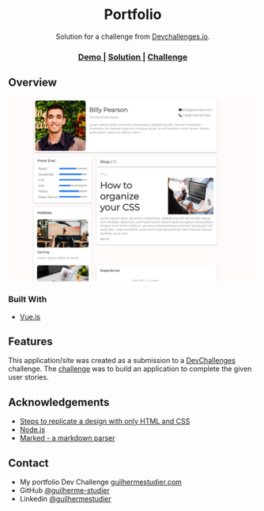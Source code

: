 <!-- Please update value in the {}  -->

<h1 align="center">Portfolio</h1>

<div align="center">
   Solution for a challenge from  <a href="http://devchallenges.io" target="_blank">Devchallenges.io</a>.
</div>

<div align="center">
  <h3>
    <a href="https://effulgent-unicorn-5788d0.netlify.app/" />
      Demo
    </a>
    <span> | </span>
    <a href="https://devchallenges.io/solutions/e6PtuSWPHwb8hQJ5tHWK">
      Solution
    </a>
    <span> | </span>
    <a href="https://devchallenges.io/challenges/5ZnOYsSXM24JWnCsNFlt">
      Challenge
    </a>
  </h3>
</div>

## Overview

<p align="center">
  <img alt="Pokedex logo" src="src/assets/screenshot.png" />
</p>

### Built With

<!-- This section should list any major frameworks that you built your project using. Here are a few examples.-->

- [Vue.js](https://vuejs.org/)

## Features

<!-- List the features of your application or follow the template. Don't share the figma file here :) -->

This application/site was created as a submission to a [DevChallenges](https://devchallenges.io/challenges) challenge. The [challenge](https://devchallenges.io/challenges/Jymh2b2FyebRTUljkNcb) was to build an application to complete the given user stories.

## Acknowledgements

<!-- This section should list any articles or add-ons/plugins that helps you to complete the project. This is optional but it will help you in the future. For exmpale -->

- [Steps to replicate a design with only HTML and CSS](https://devchallenges-blogs.web.app/how-to-replicate-design/)
- [Node.js](https://nodejs.org/)
- [Marked - a markdown parser](https://github.com/chjj/marked)

## Contact

- My portfolio Dev Challenge [guilhermestudier.com](https://devchallenges.io/portfolio/guilherme-studier)
- GitHub [@guilherme-studier](https://github.com/guilherme-studier/)
- Linkedin [@guilhermestudier](https://www.linkedin.com/in/guilherme-dos-santos-studier-b65b94195/)
